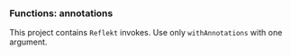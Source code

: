 ### Functions: annotations

This project contains `Reflekt` invokes. 
Use only `withAnnotations` with one argument.
